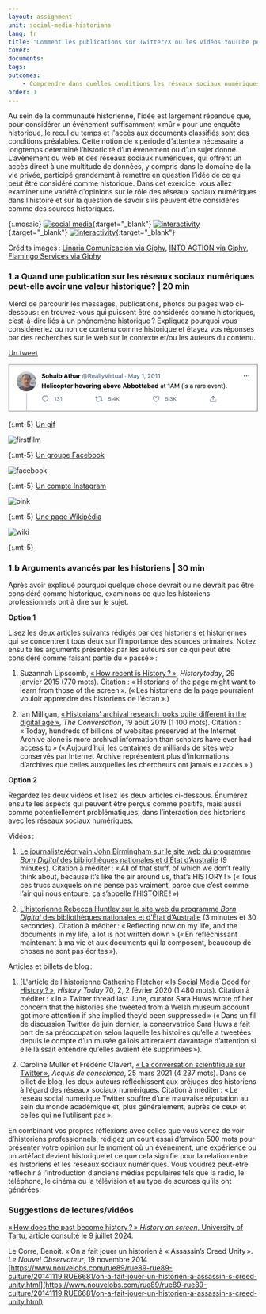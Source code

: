 ```yaml
---
layout: assignment
unit: social-media-historians
lang: fr
title: "Comment les publications sur Twitter/X ou les vidéos YouTube peuvent devenir matériaux pour l'histoire?"
cover:
documents:
tags:
outcomes:
	- Comprendre dans quelles conditions les réseaux sociaux numériques peuvent devenir une source pour l'histoire. 
order: 1
---
```


Au sein de la communauté historienne, l'idée est largement répandue que, pour considérer un événement suffisamment «&#x202F;mûr&#x202F;» pour une enquête historique, le recul du temps et l'accès aux documents classifiés sont des conditions préalables. Cette notion de «&#x202F;période d’attente&#x202F;» nécessaire a longtemps déterminé l’historicité d’un événement ou d’un sujet donné. L’avènement du web et des réseaux sociaux numériques, qui offrent un accès direct à une multitude de données, y compris dans le domaine de la vie privée, participé grandement à remettre en question l’idée de ce qui peut être considéré comme historique. Dans cet exercice, vous allez examiner une variété d'opinions sur le rôle des réseaux sociaux numériques dans l’histoire et sur la question de savoir s’ils peuvent être considérés comme des sources historiques.

{:.mosaic}
[![social media](https://media.giphy.com/media/rB8CbdO6xSJofmOAKL/giphy.webp "Linaria Comunicación via Giphy")](https://giphy.com/gifs/comunicacion-linaria-linariacomunicacion-rB8CbdO6xSJofmOAKL){:target="_blank"}
[![interactivity](https://media.giphy.com/media/gIMdqhwG5Xa45Mb2Ex/giphy.webp "INTO ACTION via Giphy")](https://giphy.com/gifs/IntoAction-covid-fake-news-misinformation-gIMdqhwG5Xa45Mb2Ex){:target="_blank"}
[![interactivity](https://media.giphy.com/media/jQmn1Dkw55R3cjm3eC/giphy.webp "Flamingo Services via Giphy")](https://giphy.com/gifs/instagram-hearts-likes-jQmn1Dkw55R3cjm3eC){:target="_blank"}

Crédits images&#x202F;:
[Linaria Comunicación via Giphy](https://media.giphy.com/media/rB8CbdO6xSJofmOAKL/giphy.gif),
[INTO ACTION via Giphy](https://media.giphy.com/media/gIMdqhwG5Xa45Mb2Ex/giphy.gif),
[Flamingo Services via Giphy](https://media.giphy.com/media/jQmn1Dkw55R3cjm3eC/giphy.gif)

<!-- more -->

<!-- briefing-student -->

### 1.a Quand une publication sur les réseaux sociaux numériques peut-elle avoir une valeur historique? | 20 min
<!-- section-contents -->

Merci de parcourir les messages, publications, photos ou pages web ci-dessous&#x202F;: en trouvez-vous qui puissent être considérés comme historiques, c’est-à-dire liés à un phénomène historique&#x202F;? Expliquez pourquoi vous considéreriez ou non ce contenu comme historique et étayez vos réponses par des recherches sur le web sur le contexte et/ou les auteurs du contenu.


[Un tweet](https://www.bbc.com/news/technology-13257940)

![tweetbinladen](/assets/images/social-media/tweetbinladen.png)

{:.mt-5}
[Un gif](https://media.giphy.com/media/LMeVjYYdUkOoE/giphy.gif)

![firstfilm](../../../assets/images/social-media/firstfilm.gif)

{:.mt-5}
[Un groupe Facebook](https://www.facebook.com/groups/1500687070143366)

![facebook](../../../assets/images/social-media/facebook.png)

{:.mt-5}
[Un compte Instagram](https://www.instagram.com/lgbt_history/)

![pink](../../../assets/images/social-media/pink.png)

{:.mt-5}
[Une page Wikipédia](https://fr.wikipedia.org/wiki/Liste_d%27aventuri%C3%A8res_et_exploratrices)

![wiki](../../../assets/images/social-media/wiki.png)

{:.mt-5}

<!-- section -->

### 1.b Arguments avancés par les historiens | 30 min
<!-- section-contents -->
Après avoir expliqué pourquoi quelque chose devrait ou ne devrait pas être considéré comme historique, examinons ce que les historiens professionnels ont à dire sur le sujet.

**Option 1**

Lisez les deux articles suivants rédigés par des historiens et historiennes qui se concentrent tous deux sur l’importance des sources primaires. Notez ensuite les arguments présentés par les auteurs sur ce qui peut être considéré comme faisant partie du «&#x202F;passé&#x202F;»&#x202F;:
1.	Suzannah Lipscomb, [«&#x202F;How recent is History&#x202F;?&#x202F;»](https://www.historytoday.com/how-recent-history), *Historytoday*, 29 janvier 2015 (770 mots).
Citation : «&#x202F;Historians of the page might want to learn from those of the screen&#x202F;». («&#x202F;Les historiens de la page pourraient vouloir apprendre des historiens de l’écran&#x202F;».)

2.	Ian Milligan, [«&#x202F;Historians’ archival research looks quite different in the digital age&#x202F;»](https://theconversation.com/historians-archival-research-looks-quite-different-in-the-digital-age-121096), *The Conversation*, 19 août 2019 (1 100 mots).
Citation : «&#x202F;Today, hundreds of billions of websites preserved at the Internet Archive alone is more archival information than scholars have ever had access to&#x202F;» («&#x202F;Aujourd’hui, les centaines de milliards de sites web conservés par Internet Archive représentent plus d’informations d’archives que celles auxquelles les chercheurs ont jamais eu accès&#x202F;».)

**Option 2**

Regardez les deux vidéos et lisez les deux articles ci-dessous. Énumérez ensuite les aspects qui peuvent être perçus comme positifs, mais aussi comme potentiellement problématiques, dans l’interaction des historiens avec les réseaux sociaux numériques.

Vidéos&#x202F;:

1.	[Le journaliste/écrivain John Birmingham sur le site web du programme *Born Digital* des bibliothèques nationales et d’État d’Australie](https://youtu.be/p9BmO-HLcVk) (9 minutes). Citation à méditer&#x202F;: «&#x202F;All of that stuff, of which we don’t really think about, because it’s like the air around us, that’s HISTORY&#x202F;!&#x202F;» («&#x202F;Tous ces trucs auxquels on ne pense pas vraiment, parce que c’est comme l’air qui nous entoure, ça s’appelle l’HISTOIRE&#x202F;!&#x202F;»)

2.	[L’historienne Rebecca Huntley sur le site web du programme *Born Digital* des bibliothèques nationales et d’État d’Australie](https://www.youtube.com/watch?v=hR9VQPfNHaE&feature=youtu.be) (3 minutes et 30 secondes). Citation à méditer&#x202F;: «&#x202F;Reflecting now on my life, and the documents in my life, a lot is not written down&#x202F;» («&#x202F;En réfléchissant maintenant à ma vie et aux documents qui la composent, beaucoup de choses ne sont pas écrites&#x202F;»).

Articles et billets de blog&#x202F;:

1.	[L'article de l'historienne Catherine Fletcher [«&#x202F;Is Social Media Good for History&#x202F;?&#x202F;»](https://www.historytoday.com/archive/head-head/social-media-good-history), *History Today* 70, 2, 2 février 2020 (1 480 mots). Citation à méditer&#x202F;: «&#x202F;In a Twitter thread last June, curator Sara Huws wrote of her concern that the histories she tweeted from a Welsh museum account got more attention if she implied they’d been suppressed&#x202F;» («&#x202F;Dans un fil de discussion Twitter de juin dernier, la conservatrice Sara Huws a fait part de sa préoccupation selon laquelle les histoires qu’elle a tweetées depuis le compte d’un musée gallois attireraient davantage d’attention si elle laissait entendre qu’elles avaient été supprimées&#x202F;»).

2.	Caroline Muller et Frédéric Clavert, [«&#x202F;La conversation scientifique sur Twitter&#x202F;»](https://consciences.hypotheses.org/2677), *Acquis de conscience*, 25 mars 2021 (4 237 mots). Dans ce billet de blog, les deux auteurs réfléchissent aux préjugés des historiens à l’égard des réseaux sociaux numériques. Citation à méditer&#x202F;: «&#x202F;Le réseau social numérique Twitter souffre d’une mauvaise réputation au sein du monde académique et, plus généralement, auprès de ceux et celles qui ne l’utilisent pas&#x202F;».

En combinant vos propres réflexions avec celles que vous venez de voir d’historiens professionnels, rédigez un court essai d’environ 500 mots pour présenter votre opinion sur le moment où un événement, une expérience ou un artéfact devient historique et ce que cela signifie pour la relation entre les historiens et les réseaux sociaux numériques. Vous voudrez peut-être réfléchir à l’introduction d’anciens médias populaires tels que la radio, le téléphone, le cinéma ou la télévision et au type de sources qu’ils ont générées.


<!-- section -->

### Suggestions de lectures/vidéos
<!-- section-contents -->
[«&#x202F;How does the past become history&#x202F;?&#x202F;» *History on screen*, University of Tartu](https://ajalugu.haridusekraanil.ee/en/theoretical/time-together/how-does-the-past-form-the-history), article consulté le 9 juillet 2024.

Le Corre, Benoit. «&#x202F;On a fait jouer un historien à « Assassin’s Creed Unity&#x202F;». *Le Nouvel Observateur*, 19 novembre 2014 [https://www.nouvelobs.com/rue89/rue89-rue89-culture/20141119.RUE6681/on-a-fait-jouer-un-historien-a-assassin-s-creed-unity.html](https://www.nouvelobs.com/rue89/rue89-rue89-culture/20141119.RUE6681/on-a-fait-jouer-un-historien-a-assassin-s-creed-unity.html)



<!-- briefing-teacher -->
